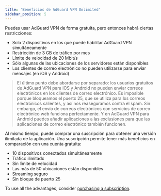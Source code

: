 ```yaml
---
title: 'Beneficios de AdGuard VPN Unlimited'
sidebar_position: 5
---
```


Puedes usar AdGuard VPN de forma gratuita, pero entonces habrá ciertas restricciones:

- Solo 2 dispositivos en los que puede habilitar AdGuard VPN simultáneamente
- Restricción de 3 GB de tráfico por mes
- Límite de velocidad de 20 Mbit/s
- Sólo algunas de las ubicaciones de los servidores están disponibles
- Los clientes de correo electrónico no pueden utilizarse para enviar mensajes (en iOS y Android)

> El último punto debe abordarse por separado: los usuarios gratuitos de AdGuard VPN para iOS y Android no pueden enviar correos electrónicos en los clientes de correo electrónico. Es imposible porque bloqueamos el puerto 25, que se utiliza para los correos electrónicos salientes, y así nos reaseguramos contra el spam. Sin embargo, el envío de correos electrónicos con servicios de correo electrónico web funciona perfectamente. Y en AdGuard VPN para Android puedes añadir aplicaciones a las exclusiones para que las aplicaciones de correo electrónico también funcionen.

Al mismo tiempo, puede comprar una suscripción para obtener una versión ilimitada de la aplicación. Una suscripción permite tener más beneficios en comparación con una cuenta gratuita:

- 10 dispositivos conectados simultáneamente
- Tráfico ilimitado
- Sin límite de velocidad
- Las más de 50 ubicaciones están disponibles
- Streaming seguro
- Sin bloque de puerto 25

To use all the advantages, consider [purchasing a subscription](/general/subscription).
